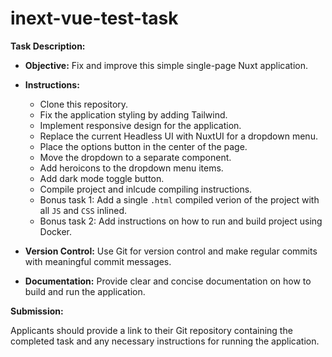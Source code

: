 # inext-vue-test-task

**Task Description:**

- **Objective:** Fix and improve this simple single-page Nuxt application.

- **Instructions:**
   - Clone this repository.
   - Fix the application styling by adding Tailwind.
   - Implement responsive design for the application.
   - Replace the current Headless UI with NuxtUI for a dropdown menu.
   - Place the options button in the center of the page.
   - Move the dropdown to a separate component.
   - Add heroicons to the dropdown menu items.
   - Add dark mode toggle button.
   - Compile project and inlcude compiling instructions.
   - Bonus task 1: Add a single `.html` compiled verion of the project with all `JS` and `CSS` inlined.
   - Bonus task 2: Add instructions on how to run and build project using Docker.

- **Version Control:** Use Git for version control and make regular commits with meaningful commit messages.

- **Documentation:** Provide clear and concise documentation on how to build and run the application.

**Submission:**

Applicants should provide a link to their Git repository containing the completed task and any necessary instructions for running the application.
